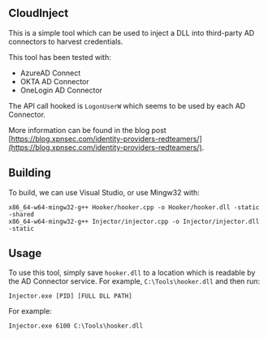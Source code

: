 ## CloudInject

This is a simple tool which can be used to inject a DLL into third-party AD connectors to harvest credentials.

This tool has been tested with:

* AzureAD Connect
* OKTA AD Connector
* OneLogin AD Connector

The API call hooked is `LogonUserW` which seems to be used by each AD Connector. 

More information can be found in the blog post [https://blog.xpnsec.com/identity-providers-redteamers/](https://blog.xpnsec.com/identity-providers-redteamers/).

## Building

To build, we can use Visual Studio, or use Mingw32 with:

```
x86_64-w64-mingw32-g++ Hooker/hooker.cpp -o Hooker/hooker.dll -static -shared
x86_64-w64-mingw32-g++ Injector/injector.cpp -o Injector/injector.dll -static
```

## Usage

To use this tool, simply save `hooker.dll` to a location which is readable by the AD Connector service. For example, `C:\Tools\hooker.dll` and then run:

```
Injector.exe [PID] [FULL DLL PATH]
```

For example:

```
Injector.exe 6100 C:\Tools\hooker.dll
```